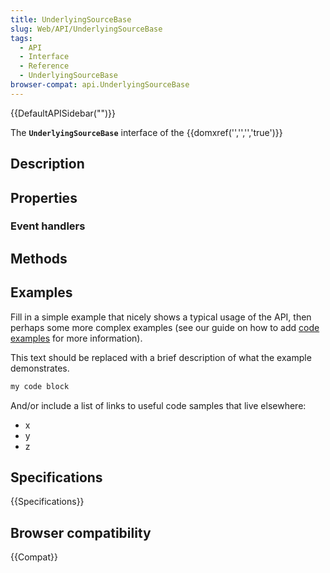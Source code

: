 ```yaml
---
title: UnderlyingSourceBase
slug: Web/API/UnderlyingSourceBase
tags:
  - API
  - Interface
  - Reference
  - UnderlyingSourceBase
browser-compat: api.UnderlyingSourceBase
---
```

{{DefaultAPISidebar("")}}

The **`UnderlyingSourceBase`** interface of the {{domxref('','','','true')}} 

## Description

 

## Properties



### Event handlers



## Methods



## Examples

Fill in a simple example that nicely shows a typical usage of the API, then perhaps some more complex examples (see our guide on how to add [code examples](/en-US/docs/MDN/Contribute/Structures/Code_examples) for more information).

This text should be replaced with a brief description of what the example demonstrates.

```js
my code block
```

And/or include a list of links to useful code samples that live elsewhere:

*   x
*   y
*   z

## Specifications

{{Specifications}}

## Browser compatibility

{{Compat}}

